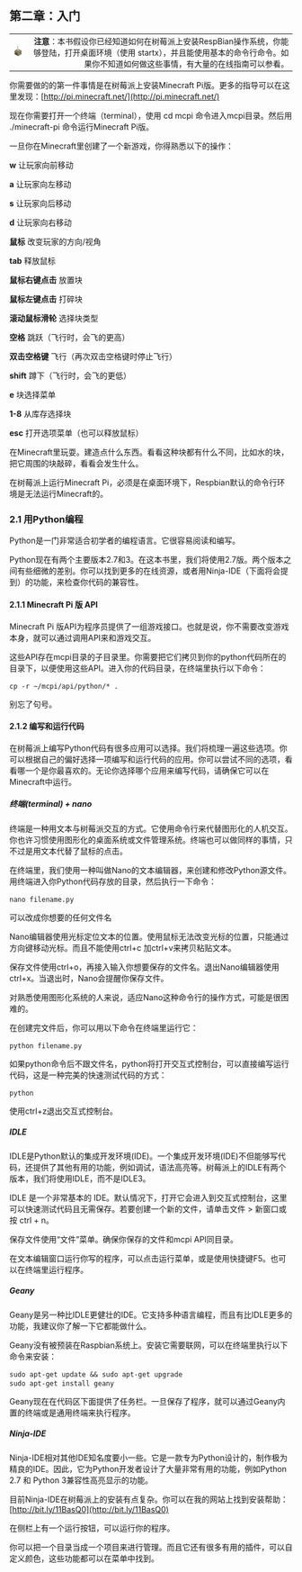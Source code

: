 ## 第二章：入门




|   |  |
| ---------- | ----------: |
| ![Alert](https://raw.githubusercontent.com/xiaojike/minecraft-pi-book-zh/master/section1/alert.png)     |  **注意**：本书假设你已经知道如何在树莓派上安装RespBian操作系统，你能够登陆，打开桌面环境（使用 startx），并且能使用基本的命令行命令。如果你不知道如何做这些事情，有大量的在线指南可以参看。     |

你需要做的的第一件事情是在树莓派上安装Minecraft Pi版。更多的指导可以在这里发现：[http://pi.minecraft.net/](http://pi.minecraft.net/)

现在你需要打开一个终端（terminal），使用 cd mcpi 命令进入mcpi目录。然后用 ./minecraft-pi 命令运行Minecraft Pi版。

一旦你在Minecraft里创建了一个新游戏，你得熟悉以下的操作：

**w** 让玩家向前移动

**a** 让玩家向左移动

**s** 让玩家向后移动

**d** 让玩家向右移动

**鼠标** 改变玩家的方向/视角

**tab** 释放鼠标

**鼠标右键点击** 放置块

**鼠标左键点击** 打碎块

**滚动鼠标滑轮** 选择块类型

**空格** 跳跃（飞行时，会飞的更高）

**双击空格键** 飞行（再次双击空格键时停止飞行）

**shift** 蹲下（飞行时，会飞的更低）

**e** 块选择菜单

**1-8** 从库存选择块

**esc** 打开选项菜单（也可以释放鼠标）

在Minecraft里玩耍。建造点什么东西。看看这种块都有什么不同，比如水的块，把它周围的块敲碎，看看会发生什么。

在树莓派上运行Minecraft Pi，必须是在桌面环境下，Respbian默认的命令行环境是无法运行Minecraft的。

### 2.1  用Python编程

Python是一门非常适合初学者的编程语言。它很容易阅读和编写。

Python现在有两个主要版本2.7和3。在这本书里，我们将使用2.7版。两个版本之间有些细微的差别。你可以找到更多的在线资源，或者用Ninja-IDE（下面将会提到）的功能，来检查你代码的兼容性。

#### 2.1.1	Minecraft Pi 版 API

Minecraft Pi 版API为程序员提供了一组游戏接口。也就是说，你不需要改变游戏本身，就可以通过调用API来和游戏交互。

这些API存在mcpi目录的子目录里。你需要把它们拷贝到你的python代码所在的目录下，以便使用这些API。进入你的代码目录，在终端里执行以下命令：

	cp -r ~/mcpi/api/python/* .
	
别忘了句号。

#### 2.1.2	编写和运行代码

在树莓派上编写Python代码有很多应用可以选择。我们将梳理一遍这些选项。你可以根据自己的偏好选择一项编写和运行代码的应用。你可以尝试不同的选项，看看哪一个是你最喜欢的。无论你选择哪个应用来编写代码，请确保它可以在Minecraft中运行。

##### 终端(terminal) + nano

终端是一种用文本与树莓派交互的方式。它使用命令行来代替图形化的人机交互。你也许习惯使用图形化的桌面系统或文件管理系统。终端也可以做同样的事情，只不过是用文本代替了鼠标的点击。

在终端里，我们使用一种叫做Nano的文本编辑器，来创建和修改Python源文件。用终端进入你Python代码存放的目录，然后执行一下命令：

	nano filename.py
	
可以改成你想要的任何文件名

Nano编辑器使用光标定位文本的位置。使用鼠标无法改变光标的位置，只能通过方向键移动光标。而且不能使用ctrl+c 加ctrl+v来拷贝粘贴文本。

保存文件使用ctrl+o，再接入输入你想要保存的文件名。退出Nano编辑器使用ctrl+x。当退出时，Nano会提醒你保存文件。

对熟悉使用图形化系统的人来说，适应Nano这种命令行的操作方式，可能是很困难的。

在创建完文件后，你可以用以下命令在终端里运行它：

	python filename.py
	
如果python命令后不跟文件名，python将打开交互式控制台，可以直接编写运行代码，这是一种完美的快速测试代码的方式：

	python

使用ctrl+z退出交互式控制台。

##### IDLE

IDLE是Python默认的集成开发环境(IDE)。一个集成开发环境(IDE)不但能够写代码，还提供了其他有用的功能，例如调试，语法高亮等。树莓派上的IDLE有两个版本，我们将使用IDLE，而不是IDLE3。

IDLE 是一个非常基本的 IDE。默认情况下，打开它会进入到交互式控制台，这里可以快速测试代码且无需保存。若要创建一个新的文件，请单击文件 > 新窗口或按 ctrl + n。

保存文件使用“文件”菜单。确保你保存的文件和mcpi API同目录。

在文本编辑窗口运行你写的程序，可以点击运行菜单，或是使用快捷键F5。也可以在终端里运行程序。

##### Geany

Geany是另一种比IDLE更健壮的IDE。它支持多种语言编程，而且有比IDLE更多的功能，我建议你了解一下它都能做什么。

Geany没有被预装在Raspbian系统上。安装它需要联网，可以在终端里执行以下命令来安装：

	sudo apt-get update && sudo apt-get upgrade
	sudo apt-get install geany
	
Geany现在在代码区下面提供了任务栏。一旦保存了程序，就可以通过Geany内置的终端或是通用终端来执行程序。

##### Ninja-IDE

Ninja-IDE相对其他IDE知名度要小一些。它是一款专为Python设计的，制作极为精良的IDE。因此，它为Python开发者设计了大量非常有用的功能，例如Python 2.7 和 Python 3兼容性高亮显示的功能。

目前Ninja-IDE在树莓派上的安装有点复杂。你可以在我的网站上找到安装帮助：[http://bit.ly/11BasQ0](http://bit.ly/11BasQ0)

在侧栏上有一个运行按钮，可以运行你的程序。

你可以把一个目录当成一个项目来进行管理。而且它还有很多有用的插件，可以自定义颜色，这些功能都可以在菜单中找到。





		


	





 





